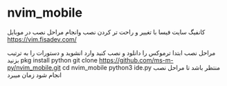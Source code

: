 # nvim_mobile
کانفیگ سایت فیسا با تغییر و راحت تر کردن نصب وانجام مراحل نصب در موبایل
https://vim.fisadev.com/
 
 مراحل نصب 
ابتدا ترموکس را دانلود و نصب کنید وارد انشوید و دستورات را به ترتیب بزنید
pkg install python
git clone https://github.com/ms-m-py/nvim_mobile.git
cd nvim_mobile
python3 ide.py
منتظر باشد تا مراحل نصب انجام شود  زمان میبرد
